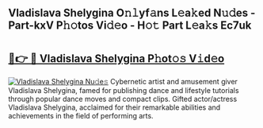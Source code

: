 ## Vladislava Shelygina O𝚗𝚕yf𝚊ns L𝚎a𝚔ed N𝚞𝚍es - Part-kxV P𝚑𝚘tos Vi𝚍𝚎o - H𝚘𝚝 Part L𝚎a𝚔s Ec7uk

# <h2><a href="http://kf3kax.oniu.top/?m=Vladislava+Shelygina">🔗👉 🔴 Vladislava Shelygina P𝚑ot𝚘𝚜 V𝚒d𝚎o</a></h2>

[![Vladislava Shelygina Nu𝚍e𝚜](https://i.imgur.com/0qMVB7G.gif)](http://kf3kax.oniu.top/?m=Vladislava+Shelygina)
Cybernetic artist and amusement giver Vladislava Shelygina, famed for publishing dance and lifestyle tutorials through popular dance moves and compact clips. Gifted actor/actress Vladislava Shelygina, acclaimed for their remarkable abilities and achievements in the field of performing arts.  
